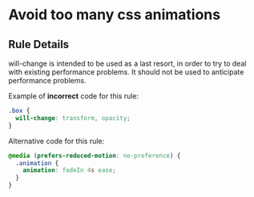 # Avoid too many css animations


## Rule Details

will-change is intended to be used as a last resort, in order to try to deal with existing performance problems. It should not be used to anticipate performance problems.

Example of **incorrect** code for this rule:

```css
.box {
  will-change: transform, opacity;
}
```

Alternative code for this rule:

```css
@media (prefers-reduced-motion: no-preference) {
  .animation {
    animation: fadeIn 4s ease;
  }
}
```

